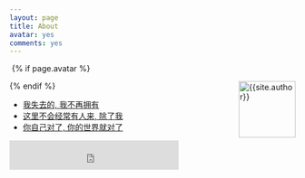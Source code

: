 ```yaml
---
layout: page
title: About
avatar: yes
comments: yes
---
```


​    {% if page.avatar %} <p><img width="100px" height="100px" src="http://photo.weibo.com/1822220645/photos/detail/photo_id/3564747685790576/album_id/41380513" title="{{site.author}}" align="right"/></p> {% endif %}



- [我失去的, 我不再拥有]()
- [这里不会经常有人来, 除了我]()
- [你自己对了, 你的世界就对了]()

<iframe frameborder="no" border="0" marginwidth="0" marginheight="0" width=298 height=52 src="http://music.163.com/outchain/player?type=2&id=108468&auto=1&height=32"></iframe>
